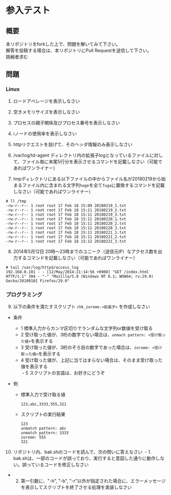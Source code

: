 参入テスト
====

## 概要
本リポジトリをforkした上で、問題を解いてみて下さい。  
解答を投稿する場合は、本リポジトリにPull Requestを送信して下さい。  
挑戦者求む  

## 問題

### Linux

1. ロードアベレージを表示しなさい

2. 空きメモリサイズを表示しなさい

3. プロセスの親子関係及びプロセス番号を表示しなさい

4. iノードの使用率を表示しなさい

5. httpリクエストを投げて、そのヘッダ情報のみ表示しなさい

6. /var/log/td-agent ディレクトリ内の拡張子logとなっているファイルに対して、ファイル毎に末尾5行分を表示させるコマンドを記載しなさい（可能であればワンライナー）

7. tmpディレクトリにある以下ファイルの中からファイル名が20180219から始まるファイル内に含まれる文字列`hoge`を全て`fuga`に置換するコマンドを記載しなさい（可能であればワンライナー）

  ```
  # ll /tmp
  -rw-r--r-- 1 root root 17 Feb 18 15:09 20180219_1.txt
  -rw-r--r-- 1 root root 17 Feb 18 15:11 20180219_2.txt
  -rw-r--r-- 1 root root 17 Feb 18 15:11 20180219_3.txt
  -rw-r--r-- 1 root root 17 Feb 18 15:11 20180220_1.txt
  -rw-r--r-- 1 root root 17 Feb 18 15:11 20180220_2.txt
  -rw-r--r-- 1 root root 17 Feb 18 15:12 20180220_3.txt
  -rw-r--r-- 1 root root 17 Feb 18 15:11 20180221_1.txt
  -rw-r--r-- 1 root root 17 Feb 18 15:11 20180221_2.txt
  -rw-r--r-- 1 root root 17 Feb 18 15:12 20180221_3.txt
  ```

8. 2014年5月12日 20時～23時までのユニーク（送信元IP）なアクセス数を出力するコマンドを記載しなさい（可能であればワンライナー）

  ```
  # tail /var/log/httpd/access_log
  192.168.0.101 - - [12/May/2014:21:14:56 +0900] "GET /index.html HTTP/1.1" 304 - "-" "Mozilla/5.0 (Windows NT 6.1; WOW64; rv:29.0) Gecko/20100101 Firefox/29.0"
  ```

### プログラミング

9. 以下の条件を満たすスクリプト `chk_zorome.<拡張子>` を作成しなさい
- 条件
  - 1 標準入力からカンマ区切りでランダムな文字列or数値を受け取る
  - 2 受け取った値が、3桁の数字でない場合は、`unmach pattern: <受け取った値>`を表示する
  - 3 受け取った値が、3桁のぞろ目の数字であった場合は、`zorome: <受け取った値>`を表示する
  - 4 受け取った値が、上記に当てはまらない場合は、そのまま受け取った値を表示する  
  - 5 スクリプトの言語は、お好きにどうぞ  

- 例
  - 標準入力で受け取る値
  
    ```
    123,abc,3333,555,321
    ```

  - スクリプトの実行結果

    ```
    123
    unmatch pattern: abc
    unmatch pattern: 3333
    zorome: 555
    321
    ```

10. リポジトリ内、bak.shのコードを読んで、次の問いに答えなさい
  - 1. bak.shは、一部のコードが誤っており、実行すると意図した通りに動作しない。誤っているコードを修正しなさい
  - 2. 第一引数に、"-h", "-b", "-r"以外が指定された場合に、エラーメッセージを表示してスクリプトを終了させる処理を実装しなさい

